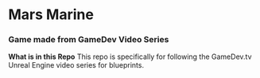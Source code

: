 # Mars Marine


### Game made from GameDev Video Series ###
**What is in this Repo**
This repo is specifically for following the GameDev.tv Unreal Engine video series for blueprints.